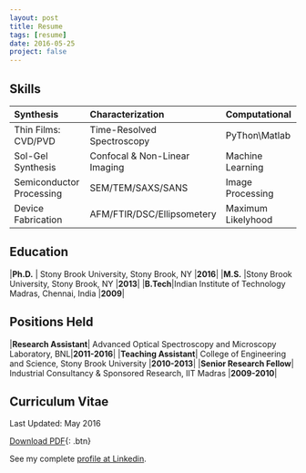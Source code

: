 ```yaml
---
layout: post
title: Resume 
tags: [resume]
date: 2016-05-25
project: false
---
```

    

## Skills
 
| Synthesis   | Characterization | Computational|
|:---|:---|:---|
| Thin Films: CVD/PVD| Time-Resolved Spectroscopy| PyThon\Matlab| 
| Sol-Gel Synthesis| Confocal & Non-Linear Imaging |Machine Learning| 
|Semiconductor Processing | SEM/TEM/SAXS/SANS |Image Processing| 
|Device Fabrication|  AFM/FTIR/DSC/Ellipsometery | Maximum Likelyhood| 


## Education

|__Ph.D.__ 	 |	Stony Brook University, Stony Brook, NY																				|__2016__|
|__M.S.__  |Stony Brook University, Stony Brook, NY 																			|__2013__|
|__B.Tech__|Indian Institute of Technology Madras, Chennai, India 										|__2009__|

## Positions Held

|__Research Assistant__| Advanced Optical Spectroscopy and Microscopy Laboratory, BNL|__2011-2016__|
|__Teaching Assistant__| College of Engineering and Science, Stony Brook University			|__2010-2013__|
|__Senior Research Fellow__| Industrial Consultancy & Sponsored Research, IIT Madras				|__2009-2010__|

## Curriculum Vitae

Last Updated: May 2016

      
[Download PDF][CV]{: .btn}

[CV]:{{site.url}}/Downloads/CV_PKR.pdf

See my complete [profile at Linkedin](http://www.linkedin.com/in/prouth).



